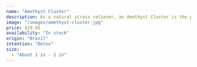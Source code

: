 ```yaml
---
name: "Amethyst Cluster"
description: As a natural stress reliever, an Amethyst Cluster is the perfect stone to keep in the bedroom, if the problem you're struggling with most, is anxiety or getting a restful night's sleep.
image: "/images/amethyst-cluster.jpg"
price: $19.95
availability: "In stock"
origin: "Brazil"
intention: "Detox"
size:
  - "About 1 in - 2 in"
---
```

